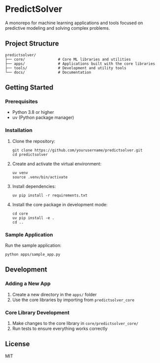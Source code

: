 # PredictSolver

A monorepo for machine learning applications and tools focused on predictive modeling and solving complex problems.

## Project Structure

```
predictsolver/
├── core/               # Core ML libraries and utilities
├── apps/               # Applications built with the core libraries
├── tools/              # Development and utility tools
└── docs/               # Documentation
```

## Getting Started

### Prerequisites

- Python 3.8 or higher
- uv (Python package manager)

### Installation

1. Clone the repository:
   ```
   git clone https://github.com/yourusername/predictsolver.git
   cd predictsolver
   ```

2. Create and activate the virtual environment:
   ```
   uv venv
   source .venv/bin/activate
   ```

3. Install dependencies:
   ```
   uv pip install -r requirements.txt
   ```

4. Install the core package in development mode:
   ```
   cd core
   uv pip install -e .
   cd ..
   ```

### Sample Application

Run the sample application:

```
python apps/sample_app.py
```

## Development

### Adding a New App

1. Create a new directory in the `apps/` folder
2. Use the core libraries by importing from `predictsolver_core`

### Core Library Development

1. Make changes to the core library in `core/predictsolver_core/`
2. Run tests to ensure everything works correctly

## License

MIT
